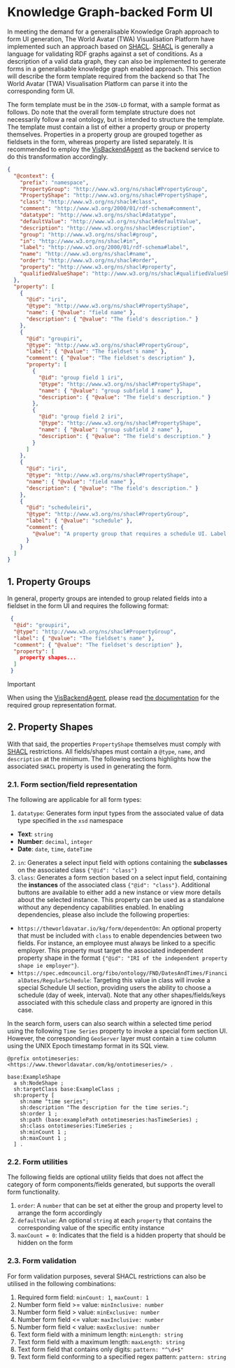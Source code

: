 # Knowledge Graph-backed Form UI

In meeting the demand for a generalisable Knowledge Graph approach to form UI generation, The World Avatar (TWA) Visualisation Platform have implemented such an approach based on [SHACL](https://www.w3.org/TR/shacl/). [SHACL](https://www.w3.org/TR/shacl/) is generally a language for validating RDF graphs against a set of conditions. As a description of a valid data graph, they can also be implemented to generate forms in a generalisable knowledge graph enabled approach. This section will describe the form template required from the backend so that The World Avatar (TWA) Visualisation Platform can parse it into the corresponding form UI.

The form template must be in the `JSON-LD` format, with a sample format as follows. Do note that the overall form template structure does not necessarily follow a real ontology, but is intended to structure the template. The template must contain a list of either a property group or property themselves. Properties in a property group are grouped together as fieldsets in the form, whereas property are listed separately. It is recommended to employ the [VisBackendAgent](https://github.com/cambridge-cares/TheWorldAvatar/tree/main/Agents/VisBackendAgent) as the backend service to do this transformation accordingly.

```json
{
  "@context": {
    "prefix": "namespace",
    "PropertyGroup": "http://www.w3.org/ns/shacl#PropertyGroup",
    "PropertyShape": "http://www.w3.org/ns/shacl#PropertyShape",
    "class": "http://www.w3.org/ns/shacl#class",
    "comment": "http://www.w3.org/2000/01/rdf-schema#comment",
    "datatype": "http://www.w3.org/ns/shacl#datatype",
    "defaultValue": "http://www.w3.org/ns/shacl#defaultValue",
    "description": "http://www.w3.org/ns/shacl#description",
    "group": "http://www.w3.org/ns/shacl#group",
    "in": "http://www.w3.org/ns/shacl#in",
    "label": "http://www.w3.org/2000/01/rdf-schema#label",
    "name": "http://www.w3.org/ns/shacl#name",
    "order": "http://www.w3.org/ns/shacl#order",
    "property": "http://www.w3.org/ns/shacl#property",
    "qualifiedValueShape": "http://www.w3.org/ns/shacl#qualifiedValueShape"
  },
  "property": [
    {
      "@id": "iri",
      "@type": "http://www.w3.org/ns/shacl#PropertyShape",
      "name": { "@value": "field name" },
      "description": { "@value": "The field's description." }
    },
    {
      "@id": "groupiri",
      "@type": "http://www.w3.org/ns/shacl#PropertyGroup",
      "label": { "@value": "The fieldset's name" },
      "comment": { "@value": "The fieldset's description" },
      "property": [
        {
          "@id": "group field 1 iri",
          "@type": "http://www.w3.org/ns/shacl#PropertyShape",
          "name": { "@value": "group subfield 1 name" },
          "description": { "@value": "The field's description." }
        },
        {
          "@id": "group field 2 iri",
          "@type": "http://www.w3.org/ns/shacl#PropertyShape",
          "name": { "@value": "group subfield 2 name" },
          "description": { "@value": "The field's description." }
        }
      ]
    },
    {
      "@id": "iri",
      "@type": "http://www.w3.org/ns/shacl#PropertyShape",
      "name": { "@value": "field name" },
      "description": { "@value": "The field's description." }
    },
    {
      "@id": "scheduleiri",
      "@type": "http://www.w3.org/ns/shacl#PropertyGroup",
      "label": { "@value": "schedule" },
      "comment": {
        "@value": "A property group that requires a schedule UI. Label must include schedule in the name"
      }
    }
  ]
}
```

## 1. Property Groups

In general, property groups are intended to group related fields into a fieldset in the form UI and requires the following format:

```json
 {
  "@id": "groupiri",
  "@type": "http://www.w3.org/ns/shacl#PropertyGroup",
  "label": { "@value": "The fieldset's name" },
  "comment": { "@value": "The fieldset's description" },
  "property": [
    property shapes...
  ]
 }
```

> [!IMPORTANT]
> When using the [VisBackendAgent](https://github.com/cambridge-cares/TheWorldAvatar/tree/main/Agents/VisBackendAgent), please read [the documentation](https://github.com/cambridge-cares/TheWorldAvatar/tree/main/Agents/VisBackendAgent#311-property-groups) for the required group representation format.

## 2. Property Shapes

With that said, the properties `PropertyShape` themselves must comply with [SHACL](https://www.w3.org/TR/shacl/) restrictions. All fields/shapes must contain a `@type`, `name`, and `description` at the minimum. The following sections highlights how the associated `SHACL` property is used in generating the form.

### 2.1. Form section/field representation

The following are applicable for all form types:

1. `datatype`: Generates form input types from the associated value of data type specified in the `xsd` namespace

- **Text**: `string`
- **Number**: `decimal`, `integer`
- **Date**: `date`, `time`, `dateTime`

2. `in`: Generates a select input field with options containing the **subclasses** on the associated class `{"@id": "class"}`
3. `class`: Generates a form section based on a select input field, containing the **instances** of the associated class `{"@id": "class"}`. Additional buttons are available to either add a new instance or view more details about the selected instance. This property can be used as a standalone without any dependency capabilities enabled. In enabling dependencies, please also include the following properties:

- `https://theworldavatar.io/kg/form/dependentOn`: An optional property that must be included with `class` to enable dependencies between two fields. For instance, an employee must always be linked to a specific employer. This property must target the associated independent property shape in the format `{"@id": "IRI of the independent property shape ie employer"}`.
- `https://spec.edmcouncil.org/fibo/ontology/FND/DatesAndTimes/FinancialDates/RegularSchedule`: Targeting this value in class will invoke a special Schedule UI section, providing users the ability to choose a schedule (day of week, interval). Note that any other shapes/fields/keys associated with this schedule class and property are ignored in this case.

In the search form, users can also search within a selected time period using the following `Time Series` property to invoke a special form section UI. However, the corresponding `GeoServer` layer must contain a `time` column using the UNIX Epoch timestamp format in its SQL view.

```
@prefix ontotimeseries: <https://www.theworldavatar.com/kg/ontotimeseries/> .

base:ExampleShape
  a sh:NodeShape ;
  sh:targetClass base:ExampleClass ;
  sh:property [
    sh:name "time series";
    sh:description "The description for the time series.";
    sh:order 1 ;
    sh:path (base:examplePath ontotimeseries:hasTimeSeries) ;
    sh:class ontotimeseries:TimeSeries ;
    sh:minCount 1 ;
    sh:maxCount 1 ;
  ] .
```

### 2.2. Form utilities

The following fields are optional utility fields that does not affect the category of form components/fields generated, but supports the overall form functionality.

1. `order`: A `number` that can be set at either the group and property level to arrange the form accordingly
2. `defaultValue`: An optional `string` at each `property` that contains the corresponding value of the specific entity instance
3. `maxCount = 0`: Indicates that the field is a hidden property that should be hidden on the form

### 2.3. Form validation

For form validation purposes, several SHACL restrictions can also be utilised in the following combinations:

1. Required form field: `minCount: 1`, `maxCount: 1`
2. Number form field >= value: `minInclusive: number`
3. Number form field > value: `minExclusive: number`
4. Number form field <= value: `maxInclusive: number`
5. Number form field < value: `maxExclusive: number`
6. Text form field with a minimum length: `minLength: string`
7. Text form field with a maximum length: `maxLength: string`
8. Text form field that contains only digits: `pattern: "^\d+$"`
9. Text form field conforming to a specified regex pattern: `pattern: string`
